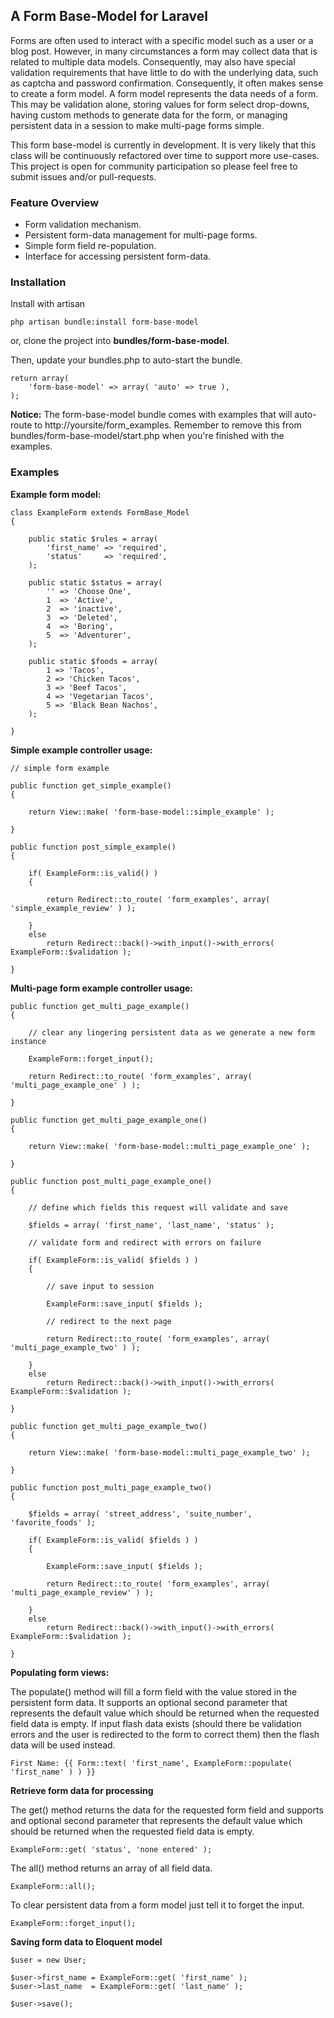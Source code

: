 ## A Form Base-Model for Laravel

Forms are often used to interact with a specific model such as a user or a blog post. However, in many circumstances a form may collect data that is related to multiple data models. Consequently, may also have special validation requirements that have little to do with the underlying data, such as captcha and password confirmation. Consequently, it often makes sense to create a form model. A form model represents the data needs of a form. This may be validation alone, storing values for form select drop-downs, having custom methods to generate data for the form, or managing persistent data in a session to make multi-page forms simple.

This form base-model is currently in development. It is very likely that this class will be continuously refactored over time to support more use-cases. This project is open for community participation so please feel free to submit issues and/or pull-requests.

### Feature Overview

- Form validation mechanism.
- Persistent form-data management for multi-page forms.
- Simple form field re-population.
- Interface for accessing persistent form-data.

### Installation

Install with artisan

	php artisan bundle:install form-base-model

or, clone the project into **bundles/form-base-model**.

Then, update your bundles.php to auto-start the bundle.

	return array(
		'form-base-model' => array( 'auto' => true ),
	);

**Notice:** The form-base-model bundle comes with examples that will auto-route to http://yoursite/form_examples. Remember to remove this from bundles/form-base-model/start.php when you're finished with the examples.

### Examples

**Example form model:**

	class ExampleForm extends FormBase_Model
	{

		public static $rules = array(
			'first_name' => 'required',
			'status'     => 'required',
		);

		public static $status = array(
			'' => 'Choose One',
			1  => 'Active',
			2  => 'inactive',
			3  => 'Deleted',
			4  => 'Boring',
			5  => 'Adventurer',
		);

		public static $foods = array(
			1 => 'Tacos',
			2 => 'Chicken Tacos',
			3 => 'Beef Tacos',
			4 => 'Vegetarian Tacos',
			5 => 'Black Bean Nachos',
		);

	}

**Simple example controller usage:**

	// simple form example

	public function get_simple_example()
	{

		return View::make( 'form-base-model::simple_example' );

	}

	public function post_simple_example()
	{

		if( ExampleForm::is_valid() )
		{
			
			return Redirect::to_route( 'form_examples', array( 'simple_example_review' ) );

		}
		else
			return Redirect::back()->with_input()->with_errors( ExampleForm::$validation );

	}

**Multi-page form example controller usage:**

	public function get_multi_page_example()
	{

		// clear any lingering persistent data as we generate a new form instance

		ExampleForm::forget_input();

		return Redirect::to_route( 'form_examples', array( 'multi_page_example_one' ) );

	}

	public function get_multi_page_example_one()
	{

		return View::make( 'form-base-model::multi_page_example_one' );

	}

	public function post_multi_page_example_one()
	{

		// define which fields this request will validate and save

		$fields = array( 'first_name', 'last_name', 'status' );

		// validate form and redirect with errors on failure

		if( ExampleForm::is_valid( $fields ) )
		{
		
			// save input to session

			ExampleForm::save_input( $fields );
			
			// redirect to the next page

			return Redirect::to_route( 'form_examples', array( 'multi_page_example_two' ) );

		}
		else
			return Redirect::back()->with_input()->with_errors( ExampleForm::$validation );

	}
	
	public function get_multi_page_example_two()
	{

		return View::make( 'form-base-model::multi_page_example_two' );

	}

	public function post_multi_page_example_two()
	{
		
		$fields = array( 'street_address', 'suite_number', 'favorite_foods' );

		if( ExampleForm::is_valid( $fields ) )
		{
			
			ExampleForm::save_input( $fields );
			
			return Redirect::to_route( 'form_examples', array( 'multi_page_example_review' ) );

		}
		else
			return Redirect::back()->with_input()->with_errors( ExampleForm::$validation );

	}


**Populating form views:**

The populate() method will fill a form field with the value stored in the persistent form data. It supports an optional second parameter that represents the default value which should be returned when the requested field data is empty. If input flash data exists (should there be validation errors and the user is redirected to the form to correct them) then the flash data will be used instead.

	First Name: {{ Form::text( 'first_name', ExampleForm::populate( 'first_name' ) ) }}

**Retrieve form data for processing**

The get() method returns the data for the requested form field and supports and optional second parameter that represents the default value which should be returned when the requested field data is empty.

	ExampleForm::get( 'status', 'none entered' );

The all() method returns an array of all field data.

	ExampleForm::all();

To clear persistent data from a form model just tell it to forget the input.

	ExampleForm::forget_input();
	
**Saving form data to Eloquent model**

	$user = new User;
	
	$user->first_name = ExampleForm::get( 'first_name' );
	$user->last_name  = ExampleForm::get( 'last_name' );
	
	$user->save();